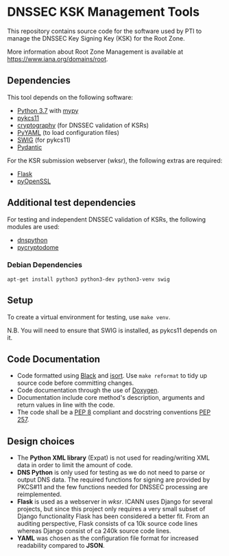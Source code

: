 # DNSSEC KSK Management Tools

This repository contains source code for the software used by PTI to manage
the DNSSEC Key Signing Key (KSK) for the Root Zone.

More information about Root Zone Management is available at
https://www.iana.org/domains/root.


## Dependencies

This tool depends on the following software:

- [Python 3.7](https://www.python.org/) with [mypy](http://mypy-lang.org/)
- [pykcs11](https://github.com/LudovicRousseau/PyKCS11)
- [cryptography](https://cryptography.io/) (for DNSSEC validation of KSRs)
- [PyYAML](https://pyyaml.org/) (to load configuration files)
- [SWIG](http://www.swig.org/) (for pykcs11)
- [Pydantic](https://pydantic.dev/)

For the KSR submission webserver (wksr), the following extras are required:

- [Flask](http://flask.pocoo.org/)
- [pyOpenSSL](https://pyopenssl.org/)

## Additional test dependencies

For testing and independent DNSSEC validation of KSRs, the following modules are used:

- [dnspython](http://www.dnspython.org/)
- [pycryptodome](https://pycryptodome.readthedocs.io/)

### Debian Dependencies

    apt-get install python3 python3-dev python3-venv swig


## Setup

To create a virtual environment for testing, use `make venv`.

N.B. You will need to ensure that SWIG is installed, as pykcs11 depends on it.


## Code Documentation

- Code formatted using [Black](https://black.readthedocs.io/en/stable/) and [isort](https://github.com/timothycrosley/isort). Use `make reformat` to tidy up source code before committing changes.
- Code documentation through the use of [Doxygen](http://www.doxygen.nl/).
- Documentation include core method's description, arguments and return values in line with the code.
- The code shall be a [PEP 8](https://www.python.org/dev/peps/pep-0008/) compliant and docstring conventions [PEP 257](https://www.python.org/dev/peps/pep-0257/).


## Design choices

- The **Python XML library** (Expat) is not used for reading/writing XML data in order to limit the amount of code.
- **DNS Python** is only used for testing as we do not need to parse or output DNS data. The required functions for signing are provided by PKCS#11 and the few functions needed for DNSSEC processing are reimplemented.
- **Flask** is used as a webserver in _wksr_. ICANN uses Django for several projects, but since this project only requires a very small subset of Django functionality Flask has been considered a better fit. From an auditing perspective, Flask consists of ca 10k source code lines whereas Django consist of ca 240k source code lines.
- **YAML** was chosen as the configuration file format for increased readability compared to **JSON**.
